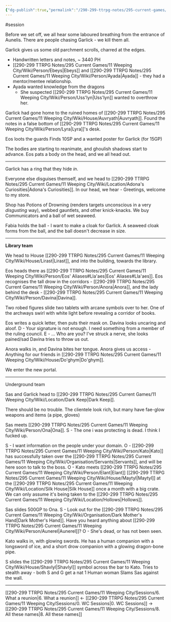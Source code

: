 ```yaml
---
{"dg-publish":true,"permalink":"/290-299-ttrpg-notes/295-current-games/11-weeping-city/sessions/7-library-mishaps/"}
---
```



#session 

Before we set off, we all hear some laboured breathing from the entrance of Aunelis.
There are people chasing Garlick - we kill them all.

Garlick gives us some old parchment scrolls, charred at the edges.
- Handwritten letters and notes, ~ 3440 PH
- [[290-299 TTRPG Notes/295 Current Games/11 Weeping City/Wiki/Person/Ebeys\|Ebeys]] and [[290-299 TTRPG Notes/295 Current Games/11 Weeping City/Wiki/Person/Ayada\|Ayada]] - they had a mentor/mentee relationship.
- Ayada wanted knowledge from the dragons
	- She suspected [[290-299 TTRPG Notes/295 Current Games/11 Weeping City/Wiki/Person/Uss'lyn\|Uss'lyn]] wanted to overthrow her.

Garlick had gone home to the ruined homes of [[290-299 TTRPG Notes/295 Current Games/11 Weeping City/Wiki/House/Auvryath\|Auvryath]].
Found the notes in a false bottom of [[290-299 TTRPG Notes/295 Current Games/11 Weeping City/Wiki/Person/Lyra\|Lyra]]'s desk.

Eos loots the guards
	Finds 10SP and a wanted poster for Garlick (for 15GP)

The bodies are starting to reanimate, and ghoulish shadows start to advance.
Eos pats a body on the head, and we all head out.

---

Garlick has a ring that they hide *in*.

Everyone else disguises themself, and we head to [[290-299 TTRPG Notes/295 Current Games/11 Weeping City/Wiki/Location/Adona's Curiosities\|Adona's Curiosities]]. 
In our head, we hear - Greetings, welcome to my store.

Shop has Potions of Drowning (renders targets unconscious in a very *disgusting* way), webbed gauntlets, and other knick-knacks.
We buy Communicators and a ball of wet seaweed.

Fabia holds the ball - I want to make a cloak for Garlick.
	A seaweed cloak forms from the ball, and the ball doesn't decrease in size.

---

**Library team**

We head to House [[290-299 TTRPG Notes/295 Current Games/11 Weeping City/Wiki/House/Lirast\|Lirast]], and into the building, towards the library.

Eos heads there as [[290-299 TTRPG Notes/295 Current Games/11 Weeping City/Wiki/Person/Eos' Aliases#Lla'aes\|Eos' Aliases#Lla'aes]].
Eos recognises the tall drow in the corridors - [[290-299 TTRPG Notes/295 Current Games/11 Weeping City/Wiki/Person/Anora\|Anora]], and the lady behind the desk - [[290-299 TTRPG Notes/295 Current Games/11 Weeping City/Wiki/Person/Davina\|Davina]].

Two robed figures slide two tablets with arcane symbols over to her.
One of the archways swirl with white light before revealing a corridor of books.

Eos writes a quick letter, then puts their mask on.
Davina looks uncaring and aloof.
D - Your signature is not enough. I need something from a member of the ruling council.
E - ... Who are you?
	I've struck a nerve, she looks pained/sad
Davina tries to throw us out.

Anora walks in, and Davina bites her tongue.
Anora gives us access - Anything for our friends in [[290-299 TTRPG Notes/295 Current Games/11 Weeping City/Wiki/House/Do'ghym\|Do'ghym]].

We enter the new portal.

---

Underground team

Sas and Garlick head to [[290-299 TTRPG Notes/295 Current Games/11 Weeping City/Wiki/Location/Dark Keep\|Dark Keep]]. 

There should be no trouble. The clientele look rich, but many have fae-glow weapons and items (a pipe, gloves)

Sas meets [[290-299 TTRPG Notes/295 Current Games/11 Weeping City/Wiki/Person/Ona\|Ona]].
S - The one i was protecting is dead. I think I fucked up.

S - I want information on the people under your domain. 
O - [[290-299 TTRPG Notes/295 Current Games/11 Weeping City/Wiki/Person/Kato\|Kato]] has successfully taken over the [[290-299 TTRPG Notes/295 Current Games/11 Weeping City/Wiki/Organisation/Servants\|Servants]], and will be here soon to talk to the boss.
O - Kato meets [[290-299 TTRPG Notes/295 Current Games/11 Weeping City/Wiki/Person/Elant\|Elant]] [[290-299 TTRPG Notes/295 Current Games/11 Weeping City/Wiki/House/Maytyl\|Maytyl]] at the [[290-299 TTRPG Notes/295 Current Games/11 Weeping City/Wiki/Location/Silk House\|Silk House]] once a month with a big crate. We can only assume it's being taken to the [[290-299 TTRPG Notes/295 Current Games/11 Weeping City/Wiki/Location/Hollows\|Hollows]]. 

Sas slides 500GP to Ona.
S - Look out for the [[290-299 TTRPG Notes/295 Current Games/11 Weeping City/Wiki/Organisation/Dark Mother's Hand\|Dark Mother's Hand]]. Have you heard anything about [[290-299 TTRPG Notes/295 Current Games/11 Weeping City/Wiki/Person/Aunerel\|Aunerel]]?
O - She's dead, or has not been seen.

Kato walks in, with glowing swords.
He has a human companion with a longsword of ice, and a short drow companion with a glowing dragon-bone pipe.

S slides the [[290-299 TTRPG Notes/295 Current Games/11 Weeping City/Wiki/House/Shavlyl\|Shavlyl]] symbol across the bar to Kato.
Tries to stealth away - both S and G get a nat 1 
Human woman Slams Sas against the wall.

---

[[290-299 TTRPG Notes/295 Current Games/11 Weeping City/Sessions/6. What a reunion\|6. What a reunion]] <- [[290-299 TTRPG Notes/295 Current Games/11 Weeping City/Sessions/0. WC Sessions\|0. WC Sessions]] -> [[290-299 TTRPG Notes/295 Current Games/11 Weeping City/Sessions/8. All these names\|8. All these names]]